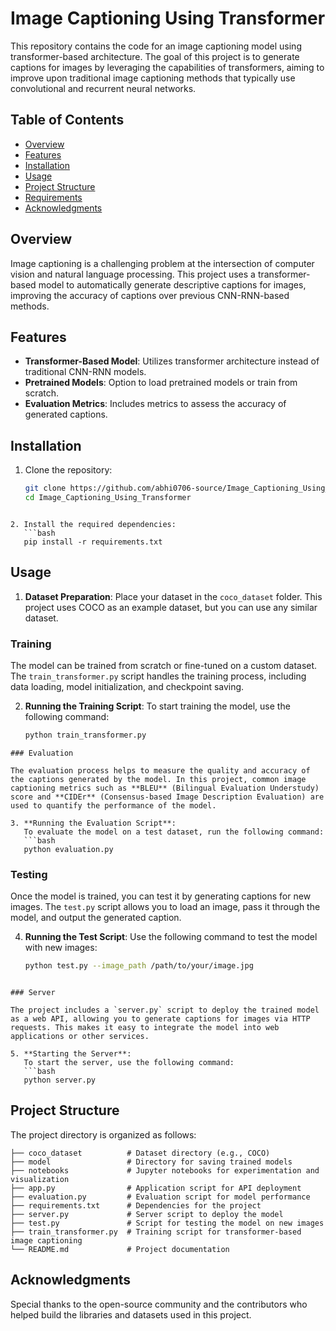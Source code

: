 # Image Captioning Using Transformer

This repository contains the code for an image captioning model using transformer-based architecture. The goal of this project is to generate captions for images by leveraging the capabilities of transformers, aiming to improve upon traditional image captioning methods that typically use convolutional and recurrent neural networks.

## Table of Contents
- [Overview](#overview)
- [Features](#features)
- [Installation](#installation)
- [Usage](#usage)
- [Project Structure](#project-structure)
- [Requirements](#requirements)
- [Acknowledgments](#acknowledgments)

## Overview

Image captioning is a challenging problem at the intersection of computer vision and natural language processing. This project uses a transformer-based model to automatically generate descriptive captions for images, improving the accuracy of captions over previous CNN-RNN-based methods. 

## Features
- **Transformer-Based Model**: Utilizes transformer architecture instead of traditional CNN-RNN models.
- **Pretrained Models**: Option to load pretrained models or train from scratch.
- **Evaluation Metrics**: Includes metrics to assess the accuracy of generated captions.

## Installation

1. Clone the repository:
   ```bash
   git clone https://github.com/abhi0706-source/Image_Captioning_Using_Transformer.git
   cd Image_Captioning_Using_Transformer
```

2. Install the required dependencies:
   ```bash
   pip install -r requirements.txt
```
## Usage

1. **Dataset Preparation**: Place your dataset in the `coco_dataset` folder. This project uses COCO as an example dataset, but you can use any similar dataset.
   
### Training

The model can be trained from scratch or fine-tuned on a custom dataset. The `train_transformer.py` script handles the training process, including data loading, model initialization, and checkpoint saving.

2. **Running the Training Script**:
   To start training the model, use the following command:
   ```bash
   python train_transformer.py

```
### Evaluation

The evaluation process helps to measure the quality and accuracy of the captions generated by the model. In this project, common image captioning metrics such as **BLEU** (Bilingual Evaluation Understudy) score and **CIDEr** (Consensus-based Image Description Evaluation) are used to quantify the performance of the model.

3. **Running the Evaluation Script**: 
   To evaluate the model on a test dataset, run the following command:
   ```bash
   python evaluation.py
```

### Testing

Once the model is trained, you can test it by generating captions for new images. The `test.py` script allows you to load an image, pass it through the model, and output the generated caption.

4. **Running the Test Script**:
   Use the following command to test the model with new images:
   ```bash
   python test.py --image_path /path/to/your/image.jpg
```

### Server

The project includes a `server.py` script to deploy the trained model as a web API, allowing you to generate captions for images via HTTP requests. This makes it easy to integrate the model into web applications or other services.

5. **Starting the Server**:
   To start the server, use the following command:
   ```bash
   python server.py
```
## Project Structure

The project directory is organized as follows:
```
├── coco_dataset          # Dataset directory (e.g., COCO)
├── model                 # Directory for saving trained models
├── notebooks             # Jupyter notebooks for experimentation and visualization
├── app.py                # Application script for API deployment
├── evaluation.py         # Evaluation script for model performance
├── requirements.txt      # Dependencies for the project
├── server.py             # Server script to deploy the model
├── test.py               # Script for testing the model on new images
├── train_transformer.py  # Training script for transformer-based image captioning
└── README.md             # Project documentation

```
## Acknowledgments

Special thanks to the open-source community and the contributors who helped build the libraries and datasets used in this project.
